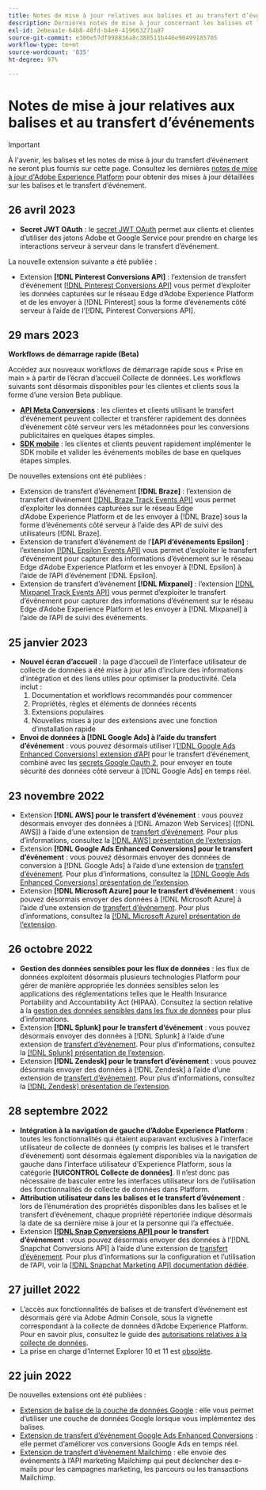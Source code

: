 ```yaml
---
title: Notes de mise à jour relatives aux balises et au transfert d’événements
description: Dernières notes de mise à jour concernant les balises et le transfert d’événement dans Adobe Experience Platform.
exl-id: 2ebeaa1e-64b8-48fd-b4e8-419663271a87
source-git-commit: e300e57df998836a8c388511b446e90499185705
workflow-type: tm+mt
source-wordcount: '835'
ht-degree: 97%

---
```


# Notes de mise à jour relatives aux balises et au transfert d’événements

>[!IMPORTANT]
>
>À l&#39;avenir, les balises et les notes de mise à jour du transfert d’événement ne seront plus fournis sur cette page. Consultez les dernières [notes de mise à jour d&#39;Adobe Experience Platform](https://experienceleague.adobe.com/docs/experience-platform/release-notes/latest.html#data-collection) pour obtenir des mises à jour détaillées sur les balises et le transfert d’événement.

## 26 avril 2023

* **Secret JWT OAuth** : le [secret JWT OAuth](https://experienceleague.adobe.com/docs/experience-platform/tags/event-forwarding/secrets.html) permet aux clients et clientes d’utiliser des jetons Adobe et Google Service pour prendre en charge les interactions serveur à serveur dans le transfert d’événement.

La nouvelle extension suivante a été publiée :

* Extension **[!DNL Pinterest Conversions API]** : l’extension de transfert d’événement [[!DNL Pinterest Conversions API]](https://experienceleague.adobe.com/docs/experience-platform/tags/extensions/server/pinterest/overview.html?lang=fr) vous permet d’exploiter les données capturées sur le réseau Edge d’Adobe Experience Platform et de les envoyer à [!DNL Pinterest] sous la forme d’événements côté serveur à l’aide de l’[!DNL Pinterest Conversions API].

## 29 mars 2023

**Workflows de démarrage rapide (Beta)**

Accédez aux nouveaux workflows de démarrage rapide sous « Prise en main » à partir de l’écran d’accueil Collecte de données. Les workflows suivants sont désormais disponibles pour les clientes et clients sous la forme d’une version Beta publique.
* **[API Meta Conversions](https://experienceleague.adobe.com/docs/experience-platform/tags/extensions/server/meta/overview.html#quick-start)** : les clientes et clients utilisant le transfert d’événement peuvent collecter et transférer rapidement des données d’événement côté serveur vers les métadonnées pour les conversions publicitaires en quelques étapes simples.
* **[SDK mobile](https://developer.adobe.com/client-sdks/documentation/)** : les clientes et clients peuvent rapidement implémenter le SDK mobile et valider les événements mobiles de base en quelques étapes simples.

De nouvelles extensions ont été publiées :

* Extension de transfert d’événement **[!DNL Braze]** : l’extension de transfert d’événement [[!DNL Braze Track Events API]](https://experienceleague.adobe.com/docs/experience-platform/tags/extensions/server/braze/overview.html?lang=fr) vous permet d’exploiter les données capturées sur le réseau Edge d’Adobe Experience Platform et de les envoyer à [!DNL Braze] sous la forme d’événements côté serveur à l’aide des API de suivi des utilisateurs [!DNL Braze].
* Extension de transfert d’événement de l’**[API d’événements Epsilon]** : l’extension [[!DNL Epsilon Events API]](https://experienceleague.adobe.com/docs/experience-platform/tags/extensions/server/braze/overview.html?lang=fr) vous permet d’exploiter le transfert d’événement pour capturer des informations d’événement sur le réseau Edge d’Adobe Experience Platform et les envoyer à [!DNL Epsilon] à l’aide de l’API d’événement [!DNL Epsilon].
* Extension de transfert d’événement **[!DNL Mixpanel]** : l’extension [[!DNL Mixpanel Track Events API]](https://experienceleague.adobe.com/docs/experience-platform/tags/extensions/server/braze/overview.html?lang=fr) vous permet d’exploiter le transfert d’événement pour capturer des informations d’événement sur le réseau Edge d’Adobe Experience Platform et les envoyer à [!DNL Mixpanel] à l’aide de l’API de suivi des événements.

## 25 janvier 2023

* **Nouvel écran d’accueil** : la page d’accueil de l’interface utilisateur de collecte de données a été mise à jour afin d’inclure des informations d’intégration et des liens utiles pour optimiser la productivité. Cela inclut :
   1. Documentation et workflows recommandés pour commencer
   1. Propriétés, règles et éléments de données récents
   1. Extensions populaires
   1. Nouvelles mises à jour des extensions avec une fonction d’installation rapide
* **Envoi de données à [!DNL Google Ads] à l’aide du transfert d’événement** : vous pouvez désormais utiliser l’[[!DNL Google Ads Enhanced Conversions] extension d’API](../extensions/server/google-ads-enhanced-conversions/overview.md) pour le transfert d’événement, combiné avec les [secrets Google Oauth 2](../ui/event-forwarding/secrets.md#google-oauth2), pour envoyer en toute sécurité des données côté serveur à [!DNL Google Ads] en temps réel.

## 23 novembre 2022

* Extension **[!DNL AWS] pour le transfert d’événement** : vous pouvez désormais envoyer des données à [!DNL Amazon Web Services] ([!DNL AWS]) à l’aide d’une extension de [transfert d’événement](../../tags/ui/event-forwarding/overview.md). Pour plus d’informations, consultez la [[!DNL AWS] présentation de l’extension](../../tags/extensions/server/aws/overview.md).
* Extension **[!DNL Google Ads Enhanced Conversions] pour le transfert d’événement** : vous pouvez désormais envoyer des données de conversion à [!DNL Google Ads] à l’aide d’une extension de [transfert d’événement](../../tags/ui/event-forwarding/overview.md). Pour plus d’informations, consultez la [[!DNL Google Ads Enhanced Conversions] présentation de l’extension](../../tags/extensions/server/google-ads-enhanced-conversions/overview.md).
* Extension **[!DNL Microsoft Azure] pour le transfert d’événement** : vous pouvez désormais envoyer des données à [!DNL Microsoft Azure] à l’aide d’une extension de [transfert d’événement](../../tags/ui/event-forwarding/overview.md). Pour plus d’informations, consultez la [[!DNL Microsoft Azure] présentation de l’extension](../../tags/extensions/server/azure/overview.md).

## 26 octobre 2022

* **Gestion des données sensibles pour les flux de données** : les flux de données exploitent désormais plusieurs technologies Platform pour gérer de manière appropriée les données sensibles selon les applications des réglementations telles que le Health Insurance Portability and Accountability Act (HIPAA). Consultez la section relative à la [gestion des données sensibles dans les flux de données](../../datastreams/overview.md#sensitive) pour plus d’informations.
* Extension **[!DNL Splunk] pour le transfert d’événement** : vous pouvez désormais envoyer des données à [!DNL Splunk] à l’aide d’une extension de [transfert d’événement](../ui/event-forwarding/overview.md). Pour plus d’informations, consultez la [[!DNL Splunk] présentation de l’extension](../extensions/server/splunk/overview.md).
* Extension **[!DNL Zendesk] pour le transfert d’événement** : vous pouvez désormais envoyer des données à [!DNL Zendesk] à l’aide d’une extension de [transfert d’événement](../ui/event-forwarding/overview.md). Pour plus d’informations, consultez la [[!DNL Zendesk] présentation de l’extension](../extensions/server/zendesk/overview.md).

## 28 septembre 2022

* **Intégration à la navigation de gauche d’Adobe Experience Platform** : toutes les fonctionnalités qui étaient auparavant exclusives à l’interface utilisateur de collecte de données (y compris les balises et le transfert d’événement) sont désormais également disponibles via la navigation de gauche dans l’interface utilisateur d’Experience Platform, sous la catégorie **[!UICONTROL Collecte de données]**. Il n’est donc pas nécessaire de basculer entre les interfaces utilisateur lors de l’utilisation des fonctionnalités de collecte de données dans Platform.
* **Attribution utilisateur dans les balises et le transfert d’événement** : lors de l’énumération des propriétés disponibles dans les balises et le transfert d’événement, chaque propriété répertoriée indique désormais la date de sa dernière mise à jour et la personne qui l’a effectuée.
* Extension **[[!DNL Snap Conversions API] ](https://exchange.adobe.com/apps/ec/108550) pour le transfert d’événement** : vous pouvez désormais envoyer des données à l’[!DNL Snapchat Conversions API] à l’aide d’une extension de [transfert d’événement](../../tags/ui/event-forwarding/overview.md). Pour plus d’informations sur la configuration et l’utilisation de l’API, voir la [[!DNL Snapchat Marketing API] documentation dédiée](https://marketingapi.snapchat.com/docs/conversion.html).

## 27 juillet 2022

* L’accès aux fonctionnalités de balises et de transfert d’événement est désormais géré via Adobe Admin Console, sous la vignette correspondant à la collecte de données d’Adobe Experience Platform. Pour en savoir plus, consultez le guide des [autorisations relatives à la collecte de données](../../collection/permissions.md).
* La prise en charge d’Internet Explorer 10 et 11 est [obsolète](../ie-deprecation.md).

## 22 juin 2022

De nouvelles extensions ont été publiées :

* [Extension de balise de la couche de données Google](../extensions/client/google-data-layer/overview.md) : elle vous permet d’utiliser une couche de données Google lorsque vous implémentez des balises.
* [Extension de transfert d’événement Google Ads Enhanced Conversions](https://partners.adobe.com/exchangeprogram/experiencecloud/exchange.details.108630.html) : elle permet d’améliorer vos conversions Google Ads en temps réel.
* [Extension de transfert d’événement Mailchimp](../extensions/server/mailchimp/overview.md) : elle envoie des événements à l’API marketing Mailchimp qui peut déclencher des e-mails pour les campagnes marketing, les parcours ou les transactions Mailchimp.